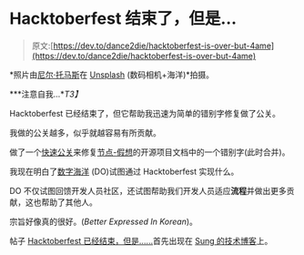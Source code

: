 # Hacktoberfest 结束了，但是…

> 原文:[https://dev.to/dance2die/hacktoberfest-is-over-but-4ame](https://dev.to/dance2die/hacktoberfest-is-over-but-4ame)

*照片由[尼尔·托马斯](https://unsplash.com/photos/SmFBUCgcTn0?utm_source=unsplash&utm_medium=referral&utm_content=creditCopyText)在 [Unsplash](https://unsplash.com/search/photos/digital-ocean?utm_source=unsplash&utm_medium=referral&utm_content=creditCopyText) (数码相机+海洋)*拍摄。

***注意自我...**T3】*

Hacktoberfest 已经结束了，但它帮助我迅速为简单的错别字修复做了公关。

我做的公关越多，似乎就越容易有所贡献。

做了一个[快速公关](https://github.com/h2non/node-imaginary/pull/18)来修复[节点-假想](https://github.com/h2non/node-imaginary)的开源项目文档中的一个错别字(此时合并)。

我现在明白了[数字海洋](https://www.digitalocean.com/) (DO)试图通过 Hacktoberfest 实现什么。

DO 不仅试图回馈开发人员社区，还试图帮助我们开发人员适应**流程**并做出更多贡献，这也帮助了其他人。

宗旨好像真的很好。(*Better Expressed In Korean*)。

帖子 [Hacktoberfest 已经结束，但是……](https://www.slightedgecoder.com/2018/11/18/hacktoberfest-is-over-but/)首先出现在 [Sung 的技术博客](https://www.slightedgecoder.com)上。